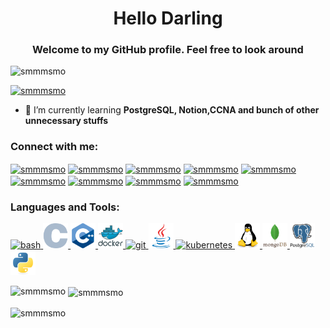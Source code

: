 <h1 align="center">Hello Darling </h1>
<h3 align="center">Welcome to my GitHub profile. Feel free to look around</h3>

<p align="left"> <img src="https://komarev.com/ghpvc/?username=smmmsmo&label=Profile%20views&color=0e75b6&style=flat" alt="smmmsmo" /> </p>

<p align="left"> <a href="https://twitter.com/smmmsmo" target="blank"><img src="https://img.shields.io/twitter/follow/smmmsmo?logo=twitter&style=for-the-badge" alt="smmmsmo" /></a> </p>

- 🌱 I’m currently learning **PostgreSQL, Notion,CCNA and bunch of other unnecessary stuffs**


<h3 align="left">Connect with me:</h3>
<p align="left">
<a href="https://twitter.com/smmmsmo" target="blank"><img align="center" src="https://raw.githubusercontent.com/rahuldkjain/github-profile-readme-generator/master/src/images/icons/Social/twitter.svg" alt="smmmsmo" height="30" width="40" /></a>
<a href="https://linkedin.com/in/smmmsmo" target="blank"><img align="center" src="https://raw.githubusercontent.com/rahuldkjain/github-profile-readme-generator/master/src/images/icons/Social/linked-in-alt.svg" alt="smmmsmo" height="30" width="40" /></a>
<a href="https://fb.com/smmmsmo" target="blank"><img align="center" src="https://raw.githubusercontent.com/rahuldkjain/github-profile-readme-generator/master/src/images/icons/Social/facebook.svg" alt="smmmsmo" height="30" width="40" /></a>
<a href="https://instagram.com/smmmsmo" target="blank"><img align="center" src="https://raw.githubusercontent.com/rahuldkjain/github-profile-readme-generator/master/src/images/icons/Social/instagram.svg" alt="smmmsmo" height="30" width="40" /></a>
<a href="https://www.hackerrank.com/smmmsmo" target="blank"><img align="center" src="https://raw.githubusercontent.com/rahuldkjain/github-profile-readme-generator/master/src/images/icons/Social/hackerrank.svg" alt="smmmsmo" height="30" width="40" /></a>
<a href="https://codeforces.com/profile/smmmsmo" target="blank"><img align="center" src="https://raw.githubusercontent.com/rahuldkjain/github-profile-readme-generator/master/src/images/icons/Social/codeforces.svg" alt="smmmsmo" height="30" width="40" /></a>
<a href="https://www.leetcode.com/smmmsmo" target="blank"><img align="center" src="https://raw.githubusercontent.com/rahuldkjain/github-profile-readme-generator/master/src/images/icons/Social/leet-code.svg" alt="smmmsmo" height="30" width="40" /></a>
<a href="https://auth.geeksforgeeks.org/user/smmmsmo" target="blank"><img align="center" src="https://raw.githubusercontent.com/rahuldkjain/github-profile-readme-generator/master/src/images/icons/Social/geeks-for-geeks.svg" alt="smmmsmo" height="30" width="40" /></a>
<a href="https://discord.gg/smmmsmo" target="blank"><img align="center" src="https://raw.githubusercontent.com/rahuldkjain/github-profile-readme-generator/master/src/images/icons/Social/discord.svg" alt="smmmsmo" height="30" width="40" /></a>
</p>

<h3 align="left">Languages and Tools:</h3>
<p align="left"> <a href="https://www.gnu.org/software/bash/" target="_blank" rel="noreferrer"> <img src="https://www.vectorlogo.zone/logos/gnu_bash/gnu_bash-icon.svg" alt="bash" width="40" height="40"/> </a> <a href="https://www.cprogramming.com/" target="_blank" rel="noreferrer"> <img src="https://raw.githubusercontent.com/devicons/devicon/master/icons/c/c-original.svg" alt="c" width="40" height="40"/> </a> <a href="https://www.w3schools.com/cpp/" target="_blank" rel="noreferrer"> <img src="https://raw.githubusercontent.com/devicons/devicon/master/icons/cplusplus/cplusplus-original.svg" alt="cplusplus" width="40" height="40"/> </a> <a href="https://www.docker.com/" target="_blank" rel="noreferrer"> <img src="https://raw.githubusercontent.com/devicons/devicon/master/icons/docker/docker-original-wordmark.svg" alt="docker" width="40" height="40"/> </a> <a href="https://git-scm.com/" target="_blank" rel="noreferrer"> <img src="https://www.vectorlogo.zone/logos/git-scm/git-scm-icon.svg" alt="git" width="40" height="40"/> </a> <a href="https://www.java.com" target="_blank" rel="noreferrer"> <img src="https://raw.githubusercontent.com/devicons/devicon/master/icons/java/java-original.svg" alt="java" width="40" height="40"/> </a> <a href="https://kubernetes.io" target="_blank" rel="noreferrer"> <img src="https://www.vectorlogo.zone/logos/kubernetes/kubernetes-icon.svg" alt="kubernetes" width="40" height="40"/> </a> <a href="https://www.linux.org/" target="_blank" rel="noreferrer"> <img src="https://raw.githubusercontent.com/devicons/devicon/master/icons/linux/linux-original.svg" alt="linux" width="40" height="40"/> </a> <a href="https://www.mongodb.com/" target="_blank" rel="noreferrer"> <img src="https://raw.githubusercontent.com/devicons/devicon/master/icons/mongodb/mongodb-original-wordmark.svg" alt="mongodb" width="40" height="40"/> </a> <a href="https://www.postgresql.org" target="_blank" rel="noreferrer"> <img src="https://raw.githubusercontent.com/devicons/devicon/master/icons/postgresql/postgresql-original-wordmark.svg" alt="postgresql" width="40" height="40"/> </a> <a href="https://www.python.org" target="_blank" rel="noreferrer"> <img src="https://raw.githubusercontent.com/devicons/devicon/master/icons/python/python-original.svg" alt="python" width="40" height="40"/> </a> </p>

<p><img align="left" src="https://github-readme-stats.vercel.app/api/top-langs?username=smmmsmo&show_icons=true&locale=en&layout=compact" alt="smmmsmo" /></p>

<p>&nbsp;<img align="center" src="https://github-readme-stats.vercel.app/api?username=smmmsmo&show_icons=true&locale=en" alt="smmmsmo" /></p>

<p><img align="center" src="https://github-readme-streak-stats.herokuapp.com/?user=smmmsmo&" alt="smmmsmo" /></p>

